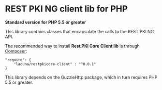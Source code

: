 REST PKI NG client lib for PHP
===========================
**Standard version for PHP 5.5 or greater**
 
This library contains classes that encapsulate the calls to the REST PKI NG API.

The recommended way to install **Rest PKI Core Client lib** is through [Composer](http://getcomposer.org):

    "require": {
        "lacuna/restpkicore-client" : "^0.0.1"
    }

This library depends on the GuzzleHttp package, which in turn requires PHP 5.5 or greater.